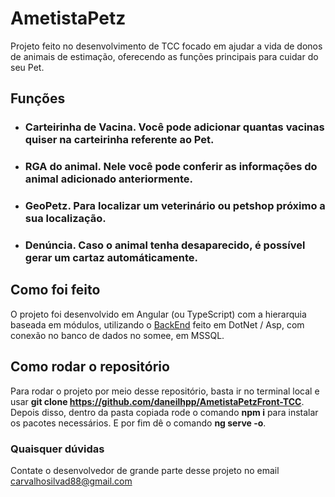 # AmetistaPetz

Projeto feito no desenvolvimento de TCC focado em ajudar a vida de donos de animais de estimação, oferecendo as funções principais para cuidar do seu Pet.

## Funções

* ### Carteirinha de Vacina. Você pode adicionar quantas vacinas quiser na carteirinha referente ao Pet.

* ### RGA do animal. Nele você pode conferir as informações do animal adicionado anteriormente.

* ### GeoPetz. Para localizar um veterinário ou petshop próximo a sua localização.

* ### Denúncia. Caso o animal tenha desaparecido, é possível gerar um cartaz automáticamente.


## Como foi feito

O projeto foi desenvolvido em Angular (ou TypeScript) com a hierarquia baseada em módulos, utilizando o [BackEnd](https://github.com/HiagoLCarvalho/CarteiraVacinacao) feito em DotNet / Asp, com conexão no banco de dados no somee, em MSSQL.

## Como rodar o repositório

Para rodar o projeto por meio desse repositório, basta ir no terminal local e usar **git clone https://github.com/daneilhpp/AmetistaPetzFront-TCC**.
Depois disso, dentro da pasta copiada rode o comando **npm i** para instalar os pacotes necessários.
E por fim dê o comando **ng serve -o**.

### Quaisquer dúvidas

Contate o desenvolvedor de grande parte desse projeto no email carvalhosilvad88@gmail.com
